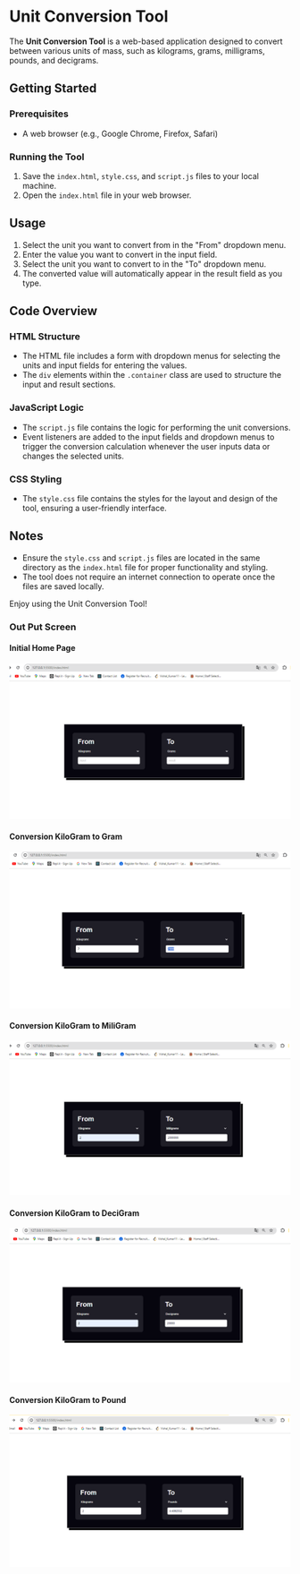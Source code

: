 # Unit Conversion Tool

The **Unit Conversion Tool** is a web-based application designed to convert between various units of mass, such as kilograms, grams, milligrams, pounds, and decigrams.

## Getting Started

### Prerequisites

- A web browser (e.g., Google Chrome, Firefox, Safari)

### Running the Tool

1. Save the `index.html`, `style.css`, and `script.js` files to your local machine.
2. Open the `index.html` file in your web browser.

## Usage

1. Select the unit you want to convert from in the "From" dropdown menu.
2. Enter the value you want to convert in the input field.
3. Select the unit you want to convert to in the "To" dropdown menu.
4. The converted value will automatically appear in the result field as you type.

## Code Overview

### HTML Structure

- The HTML file includes a form with dropdown menus for selecting the units and input fields for entering the values.
- The `div` elements within the `.container` class are used to structure the input and result sections.

### JavaScript Logic

- The `script.js` file contains the logic for performing the unit conversions.
- Event listeners are added to the input fields and dropdown menus to trigger the conversion calculation whenever the user inputs data or changes the selected units.

### CSS Styling

- The `style.css` file contains the styles for the layout and design of the tool, ensuring a user-friendly interface.

## Notes

- Ensure the `style.css` and `script.js` files are located in the same directory as the `index.html` file for proper functionality and styling.
- The tool does not require an internet connection to operate once the files are saved locally.

Enjoy using the Unit Conversion Tool!


### Out Put Screen

#### Initial Home Page
![Start](./Pictures/start.png)

#### Conversion KiloGram to Gram
![Gram](./Pictures/Gram.png)

#### Conversion KiloGram to MiliGram
![MiliGram](./Pictures/MiliGram.png)

#### Conversion KiloGram to DeciGram
![DeciGram](./Pictures/DeciGram.png)

#### Conversion KiloGram to Pound
![Pound](./Pictures/Pound.png)